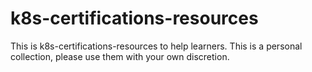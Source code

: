 # k8s-certifications-resources
This is k8s-certifications-resources to help learners. This is a personal collection, please use them with your own discretion.
